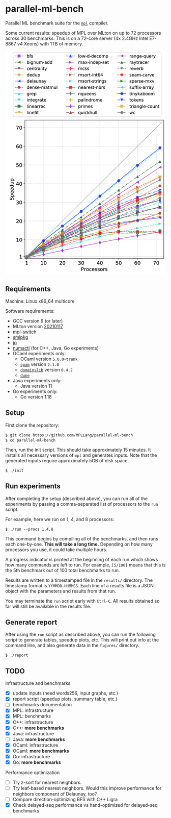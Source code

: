 # parallel-ml-bench
Parallel ML benchmark suite for the [`mpl`](https://github.com/MPLLang/mpl)
compiler.

Some current results: speedup of MPL over MLton on up to 72 processors
across 30 benchmarks. This is on a 72-core server (4x 2.4GHz Intel E7-8867 v4
Xeons) with 1TB of memory.

![Speedups of MPL over MLton on up to 72 processors](img/speedups.png)

## Requirements

Machine: Linux x86_64 multicore

Software requirements:
  * GCC version 9 (or later)
  * MLton version [20210117](https://github.com/MLton/mlton/releases/tag/on-20210117-release)
  * [mpl-switch](https://github.com/MPLLang/mpl-switch)
  * [smlpkg](https://github.com/diku-dk/smlpkg)
  * [jq](https://stedolan.github.io/jq/)
  * [numactl](https://github.com/numactl/numactl) (for C++, Java, Go experiments)
  * OCaml experiments only:
    - OCaml version `5.0.0+trunk`
    - [`opam`](https://github.com/ocaml/opam) version `2.1.0`
    - [`domainslib`](https://github.com/ocaml-multicore/domainslib) version `0.4.2`
    - [`dune`](https://github.com/ocaml/dune)
  * Java experiments only:
    - Java version 11
  * Go experiments only:
    - Go version 1.18

## Setup

First clone the repository:
```
$ git clone https://github.com/MPLLang/parallel-ml-bench
$ cd parallel-ml-bench
```

Then, run the init script. This should take approximately 15 minutes. It
installs all necessary  versions of `mpl` and generates inputs. Note that
the generated inputs require approximately 5GB of disk space.
```
$ ./init
```

## Run experiments

After completing the setup (described above), you can run all of the
experiments by passing a comma-separated list of processors to the `run`
script.

For example, here we run on 1, 4, and 8 processors:
```
$ ./run --procs 1,4,8
```

This command begins by compiling all of the benchmarks, and then runs each
one-by-one. **This will take a long time.** Depending on how many processors
you use, it could take multiple hours.

A progress indicator is printed at the beginning of each run which shows how
many commands are left to run. For example, `[5/100]` means that this is the
5th benchmark out of 100 total benchmarks to run.

Results are written to a timestamped file in the `results/` directory. The
timestamp format is `YYMMDD-HHMMSS`. Each line of a results file is a
JSON object with the parameters and results from that run.

You may terminate the `run` script early with `Ctrl-C`. All results obtained
so far will still be available in the results file.

## Generate report

After using the `run` script as described above, you can run the following
script to generate tables, speedup plots, etc. This will print out info at
the command line, and also generate data in the `figures/` directory.
```
$ ./report
```

## TODO

Infrastructure and benchmarks
  * [x] update inputs (need words256, input graphs, etc.)
  * [x] report script (speedup plots, summary table, etc.)
  * [ ] benchmarks documentation
  * [x] MPL: infrastructure
  * [x] MPL: benchmarks
  * [x] C++: infrastructure
  * [x] C++: **more benchmarks**
  * [x] Java: infrastructure
  * [ ] Java: **more benchmarks**
  * [x] OCaml: infrastructure
  * [x] OCaml: **more benchmarks**
  * [x] Go: infrastructure
  * [x] Go: **more benchmarks**

Performance optimization
  * [ ] Try z-sort for nearest neighbors.
  * [ ] Try leaf-based nearest neighbors. Would this improve performance
  for neighbors component of Delaunay, too?
  * [ ] Compare direction-optimizing BFS with C++ Ligra
  * [x] Check delayed-seq performance vs hand-optimized for delayed-seq
  benchmarks
